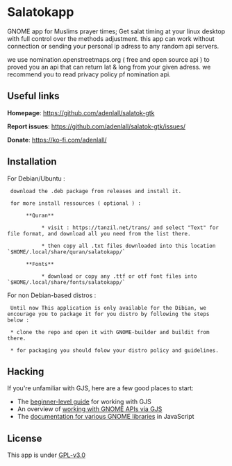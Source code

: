 # Salatokapp

GNOME app for Muslims prayer times; Get salat timing at your linux desktop with full control over the methods adjustment. this app can work without connection or sending your personal ip adress to any random api servers.

 we use nomination.openstreetmaps.org ( free and open source api ) to proved you an api that can return lat & long from your given adress.
 we recommend you to read privacy policy pf nomination api.

## Useful links

**Homepage**: https://github.com/adenlall/salatok-gtk

**Report issues**: https://github.com/adenlall/salatok-gtk/issues/

**Donate**: https://ko-fi.com/adenlall/

## Installation

For Debian/Ubuntu :

     download the .deb package from releases and install it.
     
     for more install ressources ( optional ) :
     
          **Quran**
          
               * visit : https://tanzil.net/trans/ and select "Text" for file format, and download all you need from the list there.
               
               * then copy all .txt files downloaded into this location `$HOME/.local/share/quran/salatokapp/`
               
          **Fonts**
          
               * download or copy any .ttf or otf font files into `$HOME/.local/share/fonts/salatokapp/`

               
For non Debian-based distros :

     Until now This application is only available for the Dibian, we encourage you to package it for you distro by following the steps below :
     
     * clone the repo and open it with GNOME-builder and buildit from there.
     
     * for packaging you should folow your distro policy and guidelines.

## Hacking

If you're unfamiliar with GJS, here are a few good places to start:

* The [beginner-level guide](https://gjs-guide.gitlab.io/) for working with GJS
* An overview of [working with GNOME APIs via GJS](https://gitlab.gnome.org/GNOME/gjs/wikis/Mapping)
* The [documentation for various GNOME libraries](https://devdocs.baznga.org/) in JavaScript

## License

This app is under [GPL-v3.0](https://www.gnu.org/licenses/gpl-3)

